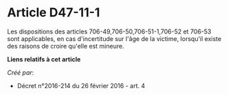 # Article D47-11-1

Les dispositions des articles 706-49,706-50,706-51-1,706-52 et 706-53 sont applicables, en cas d'incertitude sur l'âge de la
victime, lorsqu'il existe des raisons de croire qu'elle est mineure.

**Liens relatifs à cet article**

_Créé par_:

  - Décret n°2016-214 du 26 février 2016 - art. 4

